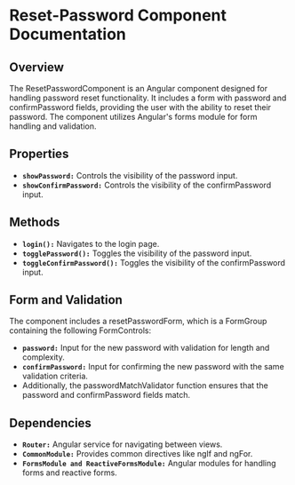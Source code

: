 # Reset-Password Component Documentation

## Overview

The ResetPasswordComponent is an Angular component designed for handling password reset functionality. It includes a form with password and confirmPassword fields, providing the user with the ability to reset their password. The component utilizes Angular's forms module for form handling and validation.

## Properties

- **`showPassword:`** Controls the visibility of the password input.
- **`showConfirmPassword:`** Controls the visibility of the confirmPassword input.

## Methods

- **`login():`** Navigates to the login page.
- **`togglePassword():`** Toggles the visibility of the password input.
- **`toggleConfirmPassword():`** Toggles the visibility of the confirmPassword input.

## Form and Validation

The component includes a resetPasswordForm, which is a FormGroup containing the following FormControls:

- **`password:`** Input for the new password with validation for length and complexity.
- **`confirmPassword:`** Input for confirming the new password with the same validation criteria.
- Additionally, the passwordMatchValidator function ensures that the password and confirmPassword fields match.

## Dependencies

- **`Router:`** Angular service for navigating between views.
- **`CommonModule:`** Provides common directives like ngIf and ngFor.
- **`FormsModule and ReactiveFormsModule:`** Angular modules for handling forms and reactive forms.
